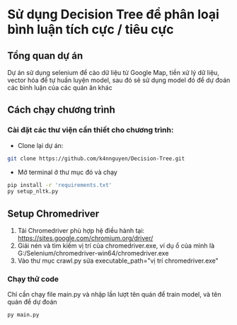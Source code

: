 # Sử dụng Decision Tree để phân loại bình luận tích cực / tiêu cực
## Tổng quan dự án
Dự án sử dụng selenium để cào dữ liệu từ Google Map, tiền xử lý dữ liệu, vector hóa để tự huấn luyện model, sau đó sẽ sử dụng model đó để dự đoán các bình luận của các quán ăn khác

## Cách chạy chương trình

### Cài đặt các thư viện cần thiết cho chương trình:
- Clone lại dự án:
``` bash
git clone https://github.com/k4nnguyen/Decision-Tree.git
``` 
- Mở terminal ở thư mục đó và chạy
``` bash
pip install -r 'requirements.txt'
py setup_nltk.py
```
## Setup Chromedriver
1. Tải Chromedriver phù hợp hệ điều hành tại: https://sites.google.com/chromium.org/driver/
2. Giải nén và tìm kiếm vị trí của chromedriver.exe, ví dụ ổ của mình là G:/Selenium/chromedriver-win64/chromedriver.exe
3. Vào thư mục crawl.py sửa executable_path="vị trí chromedriver.exe"

### Chạy thử code
Chỉ cần chạy file main.py và nhập lần lượt tên quán để train model, và tên quán để dự đoán
``` bash
py main.py
```

